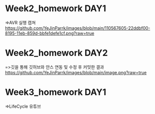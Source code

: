 # Week2_homework DAY1
=>AVR 실행 캡쳐
https://github.com/YeJinParrk/images/blob/main/110567605-22ddbf00-8195-11eb-859d-bbfe1defe1cf.png?raw=true

# Week2_homework DAY2
=>깃을 통해 깃허브와 안스 연동 및 수정 후 커밋한 결과
https://github.com/YeJinParrk/images/blob/main/image.png?raw=true

# Week3_homework DAY1
=>LifeCycle 유튜브

